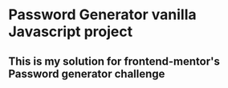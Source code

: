 # Password Generator vanilla Javascript project

## This is my solution for frontend-mentor's Password generator challenge
